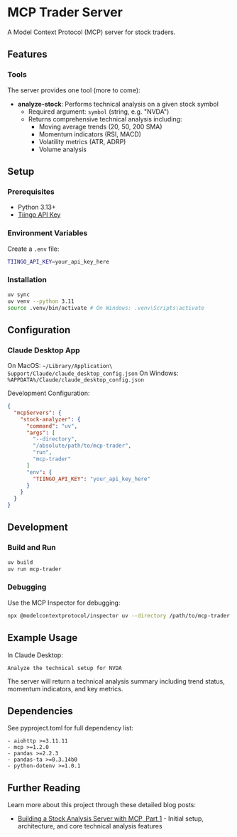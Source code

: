 # MCP Trader Server

A Model Context Protocol (MCP) server for stock traders.

## Features

### Tools

The server provides one tool (more to come):

- **analyze-stock**: Performs technical analysis on a given stock symbol
  - Required argument: `symbol` (string, e.g. "NVDA")
  - Returns comprehensive technical analysis including:
    - Moving average trends (20, 50, 200 SMA)
    - Momentum indicators (RSI, MACD)
    - Volatility metrics (ATR, ADRP)
    - Volume analysis

## Setup

### Prerequisites

- Python 3.13+
- [Tiingo API Key](https://api.tiingo.com/)

### Environment Variables

Create a `.env` file:

```bash
TIINGO_API_KEY=your_api_key_here
```

### Installation

```bash
uv sync
uv venv --python 3.11
source .venv/bin/activate # On Windows: .venv\Scripts\activate
```

## Configuration

### Claude Desktop App

On MacOS: `~/Library/Application\ Support/Claude/claude_desktop_config.json`
On Windows: `%APPDATA%/Claude/claude_desktop_config.json`

Development Configuration:

```json
{
  "mcpServers": {
    "stock-analyzer": {
      "command": "uv",
      "args": [
        "--directory",
        "/absolute/path/to/mcp-trader",
        "run",
        "mcp-trader"
      ]
      "env": {
        "TIINGO_API_KEY": "your_api_key_here"
      }
    }
  }
}
```

## Development

### Build and Run

```bash
uv build
uv run mcp-trader
```

### Debugging

Use the MCP Inspector for debugging:

```bash
npx @modelcontextprotocol/inspector uv --directory /path/to/mcp-trader run mcp-trader
```

## Example Usage

In Claude Desktop:

```
Analyze the technical setup for NVDA
```

The server will return a technical analysis summary including trend status, momentum indicators, and key metrics.

## Dependencies

See pyproject.toml for full dependency list:

```
- aiohttp >=3.11.11
- mcp >=1.2.0
- pandas >=2.2.3
- pandas-ta >=0.3.14b0
- python-dotenv >=1.0.1
```

## Further Reading

Learn more about this project through these detailed blog posts:

- [Building a Stock Analysis Server with MCP, Part 1](https://sethhobson.com/2025/01/building-a-stock-analysis-server-with-mcp-part-1/) - Initial setup, architecture, and core technical analysis features
